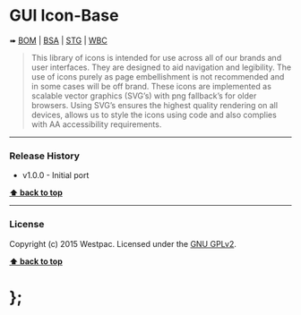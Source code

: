 GUI Icon-Base
=============

➠
[BOM](http://westpaccxteam.github.io/GUI-source/icons-base/1.0.0/tests/BOM/) |
[BSA](http://westpaccxteam.github.io/GUI-source/icons-base/1.0.0/tests/BSA/) |
[STG](http://westpaccxteam.github.io/GUI-source/icons-base/1.0.0/tests/STG/) |
[WBC](http://westpaccxteam.github.io/GUI-source/icons-base/1.0.0/tests/WBC/)

> This library of icons is intended for use across all of our brands and user interfaces. They are designed to aid navigation and legibility. The use of icons
> purely as page embellishment is not recommended and in some cases will be off brand. These icons are implemented as scalable vector graphics (SVG’s) with
> png fallback’s for older browsers. Using SVG’s ensures the highest quality rendering on all devices, allows us to style the icons using code and also
> complies with AA accessibility requirements.

----------------------------------------------------------------------------------------------------------------------------------------------------------------


### Release History

* v1.0.0 - Initial port

**[⬆ back to top](#content)**


----------------------------------------------------------------------------------------------------------------------------------------------------------------


### License

Copyright (c) 2015 Westpac. Licensed under the [GNU GPLv2](https://raw.githubusercontent.com/WestpacCXTeam/GUI-source/master/LICENSE).

**[⬆ back to top](#content)**

# };